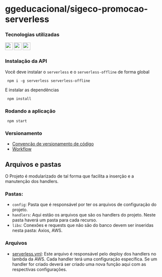 # ggeducacional/sigeco-promocao-serverless

### Tecnologias utilizadas

<a href="https://www.serverless.com/framework/docs/"><img height="25" src="https://img.shields.io/badge/serverless-f55650.svg?&style=for-the-badge&logo=serverless&logoColor=white"></img></a>
<a href="https://nodejs.org/docs/latest-v12.x/api/"><img height="25" src="https://img.shields.io/badge/nodejs-00b300.svg?&style=for-the-badge&logo=node.js&logoColor=white"></img></a>
<a href="https://docs.aws.amazon.com/index.html"><img height="25" src="https://img.shields.io/badge/AWS-212d3d.svg?&style=for-the-badge&logo=amazon&logoColor=white"></img></a>


### Instalação da API

Você deve instalar o `serverless` e o `serverless-offline` de forma global

```
 npm i -g serverless serverless-offline
```

E instalar as dependências

```
 npm install
```

### Rodando a aplicação

```
 npm start
```

### Versionamento

- [Convenção de versionamento de código](https://bitbucket.org/ggeducacional/knowledge-base/wiki/ConventionalCommitsMessages)
- [Workflow](https://bitbucket.org/ggeducacional/knowledge-base/wiki/GitFLow)

##  Arquivos e pastas

O Projeto é modularizado de tal forma que facilita a inserção e a manutenção dos handlers.

### Pastas:

- `config`: Pasta que é responsável por ter os arquivos de configuração do projeto.
- `handlers`: Aqui estão os arquivos que são os handlers do projeto. Neste pasta haverá um pasta para cada recurso.
- `libs`: Conexões e requests que não são do banco devem ser inseridas nesta pasta: Axios, AWS.

### Arquivos

- [serverless.yml](https://www.serverless.com/framework/docs/providers/aws/guide/serverless.yml/): Este arquivo é responsável pelo deploy dos handlers no lambda da AWS. Cada handler terá uma configuração específica. Se um handler for criado deverá ser criado uma nova função aqui com as respectivas configurações.
